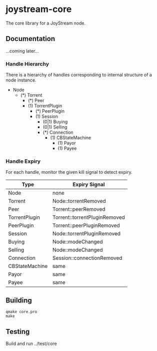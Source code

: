 # joystream-core

The core library for a JoyStream node.

## Documentation

...coming later...

### Handle Hierarchy
There is a hierarchy of handles corresponding to internal structure of a node instance.

- Node
    - (*) Torrent
	    - (*) Peer
	    - (1) TorrentPlugin
	        - (*) PeerPlugin
			- (1) Session
				- (0|1) Buying
				- (0|1) Selling
				- (*) Connection
					- (1) CBStateMachine
						- (1) Payor
						- (1) Payee

### Handle Expiry
For each handle, monitor the given kill signal to detect expiry.

Type | Expiry Signal
------------ | -------------
Node 			| none
Torrent 		| Node::torrentRemoved
Peer 			| Torrent::peerRemoved
TorrentPlugin 		| Torrent::torrentPluginRemoved
PeerPlugin		| Torrent::peerPluginRemoved
Session 		| Node::torrentPluginRemoved
Buying			| Node::modeChanged
Selling			| Node::modeChanged
Connection		| Session::connectionRemoved
CBStateMachine		| same
Payor			| same
Payee 			| same

## Building

```
qmake core.pro
make
```

## Testing

Build and run ../test/core
